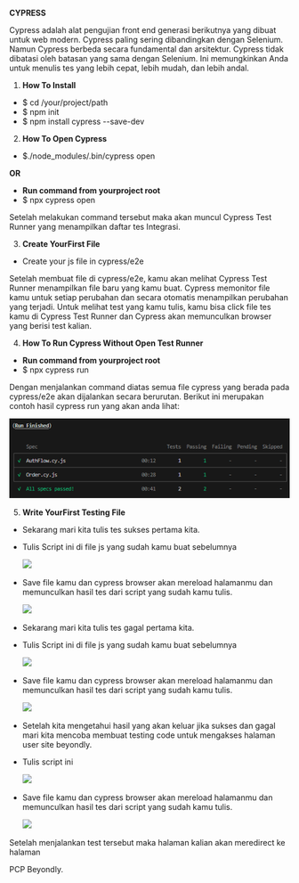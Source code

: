 ﻿**CYPRESS**

Cypress adalah alat pengujian front end generasi berikutnya yang dibuat untuk web modern. Cypress paling sering dibandingkan dengan Selenium. Namun Cypress berbeda secara fundamental dan arsitektur. Cypress tidak dibatasi oleh batasan yang sama dengan Selenium. Ini memungkinkan Anda untuk menulis tes yang lebih cepat, lebih mudah, dan lebih andal.

1. **How To Install**
- $ cd /your/project/path
- $ npm init
- $ npm install cypress --save-dev
2. **How To Open Cypress**
- $./node\_modules/.bin/cypress open

**OR**

- **Run command from yourproject root**
- $ npx cypress open

Setelah melakukan command tersebut maka akan muncul Cypress Test Runner yang menampilkan daftar tes Integrasi.

3. **Create YourFirst File**
- Create your js file in cypress/e2e

Setelah membuat file di cypress/e2e, kamu akan melihat Cypress Test Runner menampilkan file baru yang kamu buat. Cypress memonitor file kamu untuk setiap perubahan dan secara otomatis menampilkan perubahan yang terjadi. Untuk melihat test yang kamu tulis, kamu bisa click file tes kamu di Cypress Test Runner dan Cypress akan memunculkan browser yang berisi test kalian.

4. **How To Run Cypress Without Open Test Runner**
- **Run command from yourproject root**
- $ npx cypress run

Dengan menjalankan command diatas semua file cypress yang berada pada cypress/e2e akan dijalankan secara berurutan. Berikut ini merupakan contoh hasil cypress run yang akan anda lihat:

![](document/Aspose.Words.8c6a382b-6281-4efc-b62b-32167ef6a29e.001.png)

5. **Write YourFirst Testing File**
- Sekarang mari kita tulis tes sukses pertama kita.
- Tulis Script ini di file js yang sudah kamu buat sebelumnya

  ![](Aspose.Words.8c6a382b-6281-4efc-b62b-32167ef6a29e.002.png)

- Save file kamu dan cypress browser akan mereload halamanmu dan memunculkan hasil tes dari script yang sudah kamu tulis.

  ![](Aspose.Words.8c6a382b-6281-4efc-b62b-32167ef6a29e.003.png)

- Sekarang mari kita tulis tes gagal pertama kita.
- Tulis Script ini di file js yang sudah kamu buat sebelumnya

  ![](Aspose.Words.8c6a382b-6281-4efc-b62b-32167ef6a29e.004.png)

- Save file kamu dan cypress browser akan mereload halamanmu dan memunculkan hasil tes dari script yang sudah kamu tulis.

  ![](Aspose.Words.8c6a382b-6281-4efc-b62b-32167ef6a29e.005.png)

- Setelah kita mengetahui hasil yang akan keluar jika sukses dan gagal mari kita mencoba membuat testing code untuk mengakses halaman user site beyondly.
- Tulis script ini

  ![](Aspose.Words.8c6a382b-6281-4efc-b62b-32167ef6a29e.006.jpeg)

- Save file kamu dan cypress browser akan mereload halamanmu dan memunculkan hasil tes dari script yang sudah kamu tulis.

  ![](Aspose.Words.8c6a382b-6281-4efc-b62b-32167ef6a29e.007.jpeg)

Setelah menjalankan test tersebut maka halaman kalian akan meredirect ke halaman

PCP Beyondly.
